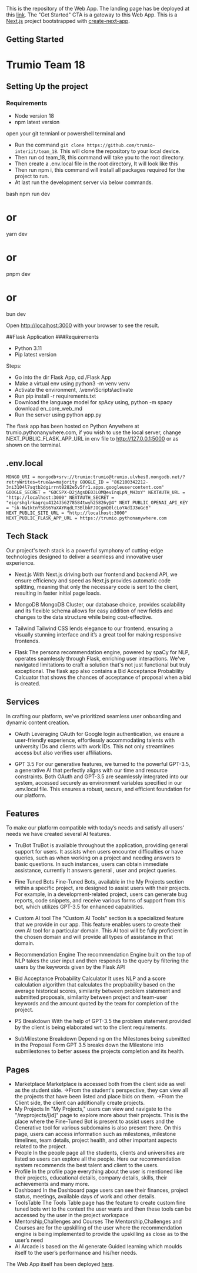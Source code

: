This is the repository of the Web App. The landing page has be deployed at this [link](https://trumio-1ba378.webflow.io/). The "Get Started" CTA is a gateway to this Web App. This is a [Next.js](https://nextjs.org/) project bootstrapped with [create-next-app](https://github.com/vercel/next.js/tree/canary/packages/create-next-app).

## Getting Started
# Trumio Team 18
## Setting Up the project
### Requirements
- Node version 18
- npm latest version
  
open your git termianl or powershell terminal and

- Run the command ` git clone https://github.com/trumio-interiit/team_18 `. This will clone the repository to your local device.
- Then run cd team_18, this command will take you to the root directory.
- Then create a .env.local file in the root directory, It will look like this
- Then run npm i, this command will install all packages required for the project to run.
- At last run the development server via below commands.

bash
npm run dev
# or
yarn dev
# or
pnpm dev
# or
bun dev


Open [http://localhost:3000](http://localhost:3000) with your browser to see the result.

##Flask Application 
###Requirements
- Python 3.11
- Pip latest version

Steps:
- Go into the dir Flask App, cd /Flask App
- Make a virtual env using python3 -m venv venv
- Activate the environment, .\venv\Scripts\activate
- Run pip install -r requirements.txt
- Download the language model for spAcy using, python -m spacy download en_core_web_md
- Run the server using python app.py

The flask app has been hosted on Python Anywhere at trumio.pythonanywhere.com, if you wish to use the local server, change NEXT_PUBLIC_FLASK_APP_URL in env file to http://127.0.0.1:5000 or as shown on the terminal.

## .env.local

`MONGO_URI = mongodb+srv://trumio:trumio@trumio.ulvhes0.mongodb.net/?retryWrites=true&w=majority
GOOGLE_ID = "862100342212-3ni3104l7sqtb2dgirrnt8282e5v5fr1.apps.googleusercontent.com"
GOOGLE_SECRET = "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"
NEXTAUTH_URL = "http://localhost:3000"
NEXTAUTH_SECRET = "eigrshglrkagrgu4124356278584twyh25826y@4"
NEXT_PUBLIC_OPENAI_API_KEY = "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"
NEXT_PUBLIC_SITE_URL = "http://localhost:3000"
NEXT_PUBLIC_FLASK_APP_URL = https://trumio.pythonanywhere.com`

## Tech Stack 

Our project's tech stack is a powerful symphony of cutting-edge technologies designed to deliver a seamless and innovative user experience.

- Next.js
  With Next.js driving both our frontend and backend API, we ensure efficiency and speed as Next.js provides automatic code splitting, meaning that only the necessary code is sent to the client, resulting in faster initial page loads.
  
- MongoDB
  MongoDB Cluster, our database choice, provides scalability and its flexible schema allows for easy addition of new fields and changes to the data structure while being cost-effective.
  
- Tailwind
  Tailwind CSS lends elegance to our frontend, ensuring a visually stunning interface and it’s a great tool for making responsive frontends.
  
- Flask
  The persona recommendation engine, powered by spaCy for NLP, operates seamlessly through Flask, enriching user interactions. We've navigated limitations to craft a solution that's not just functional but truly exceptional. The flask app also contains a Bid Acceptance Probability Calcuator that shows the chances of acceptance of proposal when a bid is created. 

## Services

In crafting our platform, we've prioritized seamless user onboarding and dynamic content creation. 

- OAuth
  Leveraging OAuth for Google login authentication, we ensure a user-friendly experience, effortlessly accommodating talents with university IDs and clients with work IDs. This not only streamlines access but also verifies user affiliations.
  
- GPT 3.5
   For our generative features, we turned to the powerful GPT-3.5, a generative AI that perfectly aligns with our time and resource constraints. Both OAuth and GPT-3.5 are seamlessly integrated into our system, accessed securely as environment variables specified in our .env.local file. This ensures a robust, secure, and efficient foundation for our platform.

## Features

To make our platform compatible with today’s needs and satisfy all users' needs we have created several AI features.

- TruBot
  TruBot is available throughout the application, providing general support for users. It assists when users encounter difficulties or have queries, such as when working on a project and needing answers to basic questions. In such instances, users can obtain immediate assistance, currently It answers general , user and project queries.
  
- Fine Tuned Bots
  Fine-Tuned Bots, available in the My Projects section within a specific project, are designed to assist users with their projects. For example, in a development-related project, users can generate bug reports, code snippets, and receive various forms of support from this bot, which utilizes GPT-3.5 for enhanced capabilities.
  
- Custom AI tool
  The "Custom AI Tools" section is a specialized feature that we provide in our app. This feature enables users to create their own AI tool for a particular domain. This AI tool will be fully proficient in the chosen domain and will provide all types of assistance in that domain.
  
- Recommendation Engine
  The recommendation Engine built on the top of NLP takes the user input and then responds to the query by filtering the users by the keywords given by the Flask API

- Bid Acceptance Probability Calculator
  It uses NLP and a score calculation algorithm that calculates the propbability based on the average historical scores, similarity between problem statement and submitted proposals, similarity between project and team-user keywords and the amount quoted by the team for completion of the project.
  
- PS Breakdown
  With the help of GPT-3.5 the problem statement provided by the client is being elaborated wrt to the client requirements.

- SubMilestone Breakdown
  Depending on the Milestones being submitted in the Proposal Form GPT 3.5 breaks down the Milestone into submilestones to better assess the projects completion and its health.

## Pages

- Marketplace
  Marketplace is accessed both from the client side as well as the student side.
  ->From the student's perspective, they can view all the projects that have been listed and place bids on them.
  ->From the Client side, the client can additionally create projects.
- My Projects
  In "My Projects," users can view and navigate to the "/myprojects/[id]" page to explore more about their projects. This is the place where the Fine-Tuned Bot is present to assist users and the Generative tool for various subdomains is also present there. On this page, users can access information such as milestones, milestone timelines, team details, project health, and other important aspects related to the project.
- People
  In the people page all the students, clients and universities are listed so users can explore all the people. Here our recommendation system recommends the best talent and client to the users.
- Profile
   In the profile page everything about the user is mentioned like their projects, educational details, company details, skills, their achievements and many more.
- Dashboard
  In the Dashboard page users can see their finances, project status, meetings, available days of work and other details.
- ToolsTable
  The Tools Table page has the feature to create custom fine tuned bots wrt to the context the user wants and then these tools can be accessed by the user in the project workspace
- Mentorship,Challenges and Courses
  The Mentorship,Challenges and Courses are for the upskilling of the user where the recommendation engine is being implemented to provide the upskilling as close as to the user’s need
- AI Arcade is based on the AI generate Guided learning which moulds itself to the user’s performance and his/her needs.

The Web App itself has been deployed [here](https://trumio-interiit12.vercel.app/).
